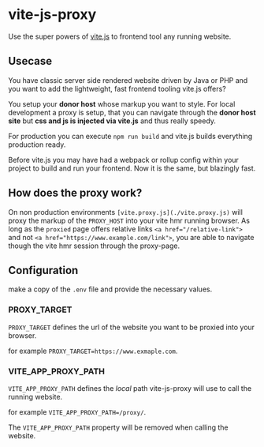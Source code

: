 # vite-js-proxy

Use the super powers of [vite.js](https://vitejs.dev) to frontend tool any running website.

## Usecase

You have classic server side rendered website driven by Java or PHP and you want to add the lightweight, fast frontend tooling vite.js offers?

You setup your **donor host** whose markup you want to style. For local development a proxy is setup, that you can navigate through the **donor host site** but **css and js is injected via vite.js** and thus really speedy.

For production you can execute `npm run build` and vite.js builds everything production ready.

Before vite.js you may have had a webpack or rollup config within your project to build and run your frontend.
Now it is the same, but blazingly fast.

## How does the proxy work?

On non production environments `[vite.proxy.js](./vite.proxy.js)` will proxy the markup of the `PROXY_HOST` into your vite hmr running browser. As long as the `proxied` page offers relative links `<a href="/relative-link">` and not `<a href="https://www.example.com/link">`, you are able to navigate though the vite hmr session through the proxy-page.

## Configuration

make a copy of the `.env` file and provide the necessary values.

### PROXY_TARGET

`PROXY_TARGET` defines the url of the website you want to be proxied into your browser.

for example `PROXY_TARGET=https://www.exmaple.com`.

### VITE_APP_PROXY_PATH

`VITE_APP_PROXY_PATH` defines the _local_ path vite-js-proxy will use to call the running website.

for example `VITE_APP_PROXY_PATH=/proxy/`.

The `VITE_APP_PROXY_PATH` property will be removed when calling the website.
